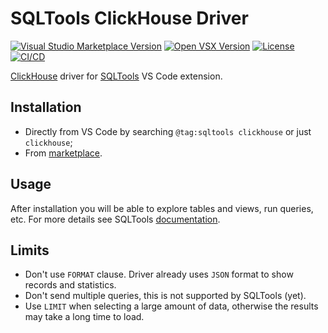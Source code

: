 # SQLTools ClickHouse Driver

[![Visual Studio Marketplace Version](https://img.shields.io/visual-studio-marketplace/v/ultram4rine.sqltools-clickhouse-driver?style=flat-square)](https://marketplace.visualstudio.com/items/ultram4rine.sqltools-clickhouse-driver)
[![Open VSX Version](https://img.shields.io/open-vsx/v/ultram4rine/sqltools-clickhouse-driver?style=flat-square)](https://open-vsx.org/extension/ultram4rine/sqltools-clickhouse-driver)
[![License](https://img.shields.io/github/license/ultram4rine/sqltools-clickhouse-driver?style=flat-square)](https://github.com/ultram4rine/sqltools-clickhouse-driver/blob/master/LICENSE)
[![CI/CD](https://img.shields.io/github/actions/workflow/status/ultram4rine/sqltools-clickhouse-driver/cicd.yaml?label=CI%2FCD&logo=github&style=flat-square)](https://github.com/ultram4rine/sqltools-clickhouse-driver/actions/workflows/cicd.yaml)

[ClickHouse](https://clickhouse.tech/) driver for
[SQLTools](https://vscode-sqltools.mteixeira.dev/) VS Code extension.

## Installation

- Directly from VS Code by searching `@tag:sqltools clickhouse` or just `clickhouse`;
- From [marketplace](https://marketplace.visualstudio.com/items/ultram4rine.sqltools-clickhouse-driver).

## Usage

After installation you will be able to explore tables and views, run queries, etc.
For more details see SQLTools [documentation](https://vscode-sqltools.mteixeira.dev/features/bookmarks).

## Limits

- Don't use `FORMAT` clause. Driver already uses `JSON` format to show records
  and statistics.
- Don't send multiple queries, this is not supported
  by SQLTools (yet).
- Use `LIMIT` when selecting a large amount of data, otherwise the results may
  take a long time to load.
